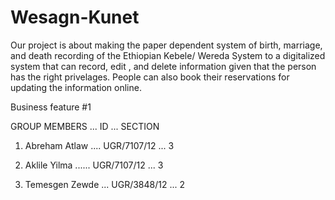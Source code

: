 # Wesagn-Kunet

Our project is about making the paper dependent system of birth, marriage, and death recording of the Ethiopian Kebele/ Wereda System to a digitalized system that can record, edit , and delete information given that the person has the right privelages. People can also book their reservations for updating the information online.

Business feature #1






GROUP MEMBERS      ...    ID        ...    SECTION

1. Abreham Atlaw  ....  UGR/7107/12   ...  3

2. Aklile Yilma   ......  UGR/7107/12   ...    3

3. Temesgen Zewde ...  UGR/3848/12   ...    2  
        
